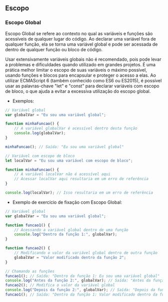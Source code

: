 ## Escopo
### Escopo Global
Escopo Global se refere ao contexto no qual as variáveis e funções são acessíveis de qualquer lugar do código. Ao declarar uma variável fora de qualquer função, ela se torna uma variável global e pode ser acessada de dentro de qualquer função ou bloco de código.

Usar extensivamente variáveis globais não é recomendado, pois pode levar a problemas e dificuldades quando utilizado em grandes projetos. É uma prática melhor limitar o escopo de suas variáveis o máximo possível, usando funções e blocos para encapsular e proteger o acesso a elas.
Ao utilizar ECMAScript 6 (também conhecido como ES6 ou ES2015), é possível usar as palavras-chave "let" e "const" para declarar variáveis com escopo de bloco, o que ajuda a evitar a excessiva utilização do escopo global.

- Exemplos:
```javascript
// Variável global
var globalVar = "Eu sou uma variável global";

function minhaFuncao() {
    // A variável globalVar é acessível dentro desta função
    console.log(globalVar);
}

minhaFuncao(); // Saída: "Eu sou uma variável global"
```

```javascript
// Variável com escopo de bloco
let localVar = "Eu sou uma variável com escopo de bloco";

function minhaFuncao() {
    // A variável localVar não é acessível aqui
    // Acessar localVar aqui resultaria em um erro de referência
}

console.log(localVar); // Isso resultaria em um erro de referência
```

- Exemplo de exercício de fixação com Escopo Global:
```javascript
// Variável global
var globalVar = "Eu sou uma variável global";

function funcao1() {
    // Acessando a variável global dentro de uma função
    console.log("Dentro da função 1:", globalVar);
}

function funcao2() {
    // Modificando o valor da variável global dentro de outra função
    globalVar = "Valor modificado dentro da função 2";
}

// Chamando as funções
funcao1(); // Saída: "Dentro da função 1: Eu sou uma variável global"
console.log("Antes da função 2:", globalVar); // Saída: "Antes da função 2: Eu sou uma variável global"
funcao2(); // Modifica o valor da variável global
console.log("Depois da função 2:", globalVar); // Saída: "Depois da função 2: Valor modificado dentro da função 2"
funcao1(); // Saída: "Dentro da função 1: Valor modificado dentro da função 2"
```